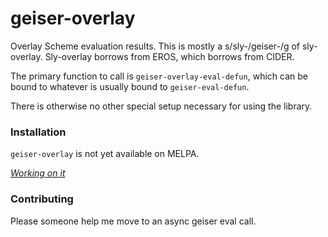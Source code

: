 # geiser-overlay

<!--
[![MELPA](https://melpa.org/packages/geiser-overlay-badge.svg)](https://melpa.org/#/geiser-overlay)
[![MELPA Stable](https://stable.melpa.org/packages/geiser-overlay-badge.svg)](https://stable.melpa.org/#/geiser-overlay)
-->

Overlay Scheme evaluation results.
This is mostly a s/sly-/geiser-/g of sly-overlay.
Sly-overlay borrows from EROS, which borrows from CIDER.

The primary function to call is `geiser-overlay-eval-defun`, which can be bound to
whatever is usually bound to `geiser-eval-defun`.

There is otherwise no other special setup necessary for using the library.

### Installation

`geiser-overlay` is not yet available on MELPA.

[*Working on it*](https://github.com/melpa/melpa/pull/9148)

### Contributing

Please someone help me move to an async geiser eval call.